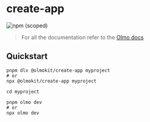# create-app

![npm (scoped)](https://img.shields.io/npm/v/@olmokit/create-app?style=flat-square&color=magenta)

> For all the documentation refer to the [Olmo docs](https://olmokit.github.io/olmokit)

## Quickstart

```console
pnpm dlx @olmokit/create-app myproject
# or
npx @olmokit/create-app myproject

cd myproject

pnpm olmo dev
# or
npx olmo dev
```
